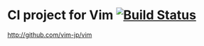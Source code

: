 # CI project for Vim [![Build Status](https://travis-ci.org/vim/vim-ci.png)](https://travis-ci.org/vim/vim-ci)

http://github.com/vim-jp/vim
